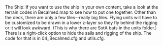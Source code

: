 The Ship:
If you want to use the ship in your own content, take a look at the terrain codes in Becalmed.map to see how to put one together. Other than the deck, there are only a few tiles--really big tiles. Flying units will have to be customized to be drawn in a lower z-layer so they fly behind the rigging or it will look awkward. (This is why there are SotA bats in the units folder.) There is a right-click option to hide the sails and rigging of the ship. The code for that is in 04_Becalmed.cfg and utils.cfg.